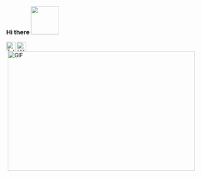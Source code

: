 ### Hi there <img src="https://media.giphy.com/media/J60klcdfVdpryi1u78/giphy.gif"  width="75px">
<a href="https://t.me/haxahx">
  <img align="left" alt="Telegram" width="25px"src="https://media.giphy.com/media/ZcdZ7ldgeIhfesqA6E/giphy.gif"/>
</a>
<a href="https://t.me/haxahx">
  <img align="left" alt="VK" width="25px"src="https://media.giphy.com/media/29pcvEmID8PNB2W3u5/giphy.gif"/>
</a>
<br />

  <img align="right" alt="GIF" src="https://media.giphy.com/media/hpF9R9M1PHN5e5liSx/giphy.gif" width="500" height="320" />
